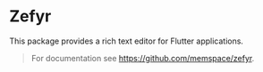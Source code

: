 # Zefyr

This package provides a rich text editor for Flutter applications.

> For documentation see https://github.com/memspace/zefyr.

